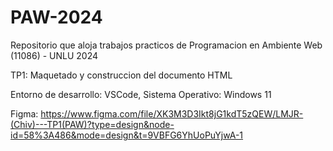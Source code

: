 # PAW-2024
Repositorio que aloja trabajos practicos de Programacion en Ambiente Web (11086) - UNLU 2024

TP1: Maquetado y construccion del documento HTML

Entorno de desarrollo: VSCode,
Sistema Operativo: Windows 11

Figma: https://www.figma.com/file/XK3M3D3Ikt8jG1kdT5zQEW/LMJR-(Chiv)---TP1(PAW)?type=design&node-id=58%3A486&mode=design&t=9VBFG6YhUoPuYjwA-1
